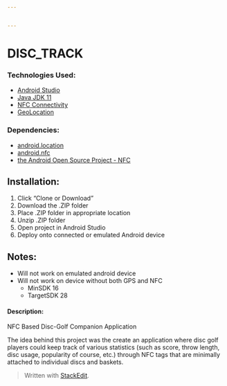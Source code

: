 ```yaml
---


---
```


<h1 id="disc_track">DISC_TRACK</h1>
<h3 id="technologies-used">Technologies Used:</h3>
<ul>
<li><a href="https://developer.android.com/studio">Android Studio</a></li>
<li><a href="https://www.java.com/en/">Java JDK 11</a></li>
<li><a href="https://developer.android.com/guide/topics/connectivity/nfc">NFC Connectivity</a></li>
<li><a href="https://developers.google.com/maps/documentation/geolocation/intro">GeoLocation</a></li>
</ul>
<h3 id="dependencies">Dependencies:</h3>
<ul>
<li><a href="https://developer.android.com/reference/android/location/package-summary">android.location</a></li>
<li><a href="https://developer.android.com/reference/android/nfc/package-summary">android.nfc</a></li>
<li><a href="https://nfc.android.com/">the Android Open Source Project - NFC</a></li>
</ul>
<h2 id="installation">Installation:</h2>
<ol>
<li>Click “Clone or Download”</li>
<li>Download the .ZIP folder</li>
<li>Place .ZIP folder in appropriate location</li>
<li>Unzip .ZIP folder</li>
<li>Open project in Android Studio</li>
<li>Deploy onto connected or emulated Android device</li>
</ol>
<h2 id="notes">Notes:</h2>
<ul>
<li>Will not work on emulated android device</li>
<li>Will not work on device without both GPS and NFC
<ul>
<li>MinSDK 16</li>
<li>TargetSDK 28</li>
</ul>
</li>
</ul>
<h4 id="description">Description:</h4>
<p>NFC Based Disc-Golf Companion Application</p>
<p>The idea behind this project was the create an application where disc golf players could keep track of various statistics (such as score, throw length, disc usage, popularity of course, etc.) through NFC tags that are minimally attached to individual discs and baskets.</p>
<blockquote>
<p>Written with <a href="https://stackedit.io/">StackEdit</a>.</p>
</blockquote>

